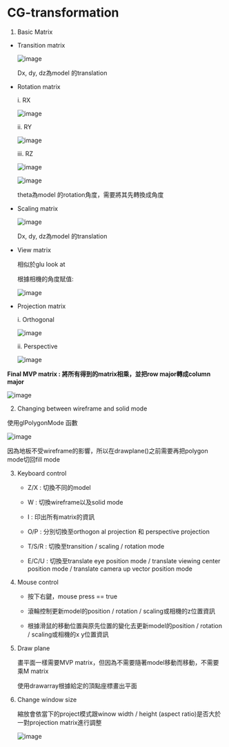 # CG-transformation
1.	Basic Matrix

   * Transition matrix
 
     ![image](https://user-images.githubusercontent.com/67257073/166504536-bbf1b81e-5696-4eb6-b834-6db7830536f4.png)
      
      Dx, dy, dz為model 的translation
      
   * Rotation matrix

      i.	RX
      
      ![image](https://user-images.githubusercontent.com/67257073/166504552-198fdc91-1e82-408f-a194-676f23d15fcc.png)

      ii.	RY
      
      ![image](https://user-images.githubusercontent.com/67257073/166504618-b961f605-c8d2-457e-ab01-70258300c177.png)
      
      iii.	RZ
      
      ![image](https://user-images.githubusercontent.com/67257073/166504713-cc11471a-6688-4963-a7c3-0591079b0fe0.png)

      ![image](https://user-images.githubusercontent.com/67257073/166504806-0110acc0-e32a-4c9c-ae16-56d810f878a8.png)
      
      theta為model 的rotation角度，需要將其先轉換成角度
 
   * Scaling matrix
   
      ![image](https://user-images.githubusercontent.com/67257073/166504873-1793a692-55e6-47c7-a50d-8f275c517360.png)

      Dx, dy, dz為model 的translation
      
   * View matrix
   
      相似於glu look at
      
      根據相機的角度賦值:
      
      ![image](https://user-images.githubusercontent.com/67257073/166504974-c545f414-1265-4898-a0a0-54b876fd1500.png)

   * Projection matrix
   
      i.	Orthogonal
      
      ![image](https://user-images.githubusercontent.com/67257073/166505115-45340286-9761-46ff-80a0-ae03be8d8653.png)

      ii.	Perspective
      
      ![image](https://user-images.githubusercontent.com/67257073/166505143-6c60fae2-f881-4af5-8722-00fedbdff112.png)
 
  **Final MVP matrix : 將所有得到的matrix相乘，並把row major轉成column major**
  
  ![image](https://user-images.githubusercontent.com/67257073/166505530-d29f9b32-9ac4-41e4-90db-37f1f4a0dbaf.png)

 
2.	Changing between wireframe and solid mode

使用glPolygonMode 函數

![image](https://user-images.githubusercontent.com/67257073/166505567-23b499a5-7bbc-4a8d-9eb1-d4ea3b036292.png)

因為地板不受wireframe的影響，所以在drawplane()之前需要再把polygon mode切回fill mode

3.	Keyboard control

    * Z/X : 切換不同的model
    
    * W : 切換wireframe以及solid mode
    
    * I : 印出所有matrix的資訊
    
    * O/P : 分別切換至orthogon al projection 和 perspective projection
    
    * T/S/R : 切換至transition / scaling / rotation mode
    
    * E/C/U : 切換至translate eye position mode / translate viewing center position mode / translate camera up vector position mode
    
4.	Mouse control

    * 按下右鍵，mouse press == true
     
    * 滾輪控制更新model的position / rotation / scaling或相機的z位置資訊
    
    * 根據滑鼠的移動位置與原先位置的變化去更新model的position / rotation / scaling或相機的x y位置資訊
 
5.	Draw plane

    畫平面一樣需要MVP matrix，但因為不需要隨著model移動而移動，不需要乘M matrix
    
    使用drawarray根據給定的頂點座標畫出平面
    
6.	Change window size

    縮放會依當下的project模式跟winow width / height (aspect ratio)是否大於一對projection matrix進行調整 
    
    ![image](https://user-images.githubusercontent.com/67257073/166505870-f6bb0d07-4e62-4498-9767-1280a165c392.png)

